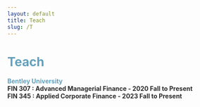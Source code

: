 ```yaml
---
layout: default
title: Teach
slug: /T
---
```


<h1 class="page-heading" style="color:#64a1bd">Teach</h1>

<span style="color:#64a1bd"><strong>Bentley University</strong></span><br>
<span style="color:#2b2b2b"><strong>FIN 307 &#58; Advanced Managerial Finance - 2020 Fall to Present&nbsp;</strong></span><br>
<span style="color:#2b2b2b"><strong>FIN 345 &#58; Applied Corporate Finance - 2023 Fall to Present &nbsp;</strong></span>
